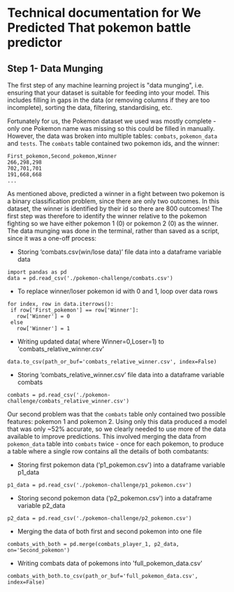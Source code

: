 # Technical documentation for We Predicted That pokemon battle predictor

## Step 1- Data Munging

The first step of any machine learning project is "data munging", i.e. ensuring that your dataset is suitable for feeding into your model. This includes filling in gaps in the data (or removing columns if they are too incomplete), sorting the data, filtering, standardising, etc.

Fortunately for us, the Pokemon dataset we used was mostly complete - only one Pokemon name was missing so this could be filled in manually. However, the data was broken into multiple tables: `combats`, `pokemon_data` and `tests`. The `combats` table contained two pokemon ids, and the winner:

```
First_pokemon,Second_pokemon,Winner
266,298,298
702,701,701
191,668,668
...
````

As mentioned above, predicted a winner in a fight between two pokemon is a binary classification problem, since there are only two outcomes. In this dataset, the winner is identified by their id so there are 800 outcomes! The first step was therefore to identify the winner relative to the pokemon fighting so we have either pokemon 1 (0) or pokemon 2 (0) as the winner. The data munging was done in the terminal, rather than saved as a script, since it was a one-off process:

- Storing ‘combats.csv(win/lose data)’ file data into a dataframe variable data
```
import pandas as pd
data = pd.read_csv('./pokemon-challenge/combats.csv')
```

- To replace winner/loser pokemon id with 0 and 1, loop over data rows
```
for index, row in data.iterrows():
 if row['First_pokemon'] == row['Winner']:
   row['Winner'] = 0
 else
   row['Winner'] = 1
```

- Writing updated data( where Winner=0,Loser=1) to 'combats_relative_winner.csv'
```
data.to_csv(path_or_buf='combats_relative_winner.csv', index=False)
```

- Storing ‘combats_relative_winner.csv’ file data into a dataframe variable combats
```
combats = pd.read_csv('./pokemon-challenge/combats_relative_winner.csv')
```

Our second problem was that the `combats` table only contained two possible features: pokemon 1 and pokemon 2. Using only this data produced a model that was only ~52% accurate, so we clearly needed to use more of the data available to improve predictions. This involved merging the data from `pokemon_data` table into `combats` twice - once for each pokemon, to produce a table where a single row contains all the details of both combatants:


- Storing first pokemon data (‘p1_pokemon.csv') into a dataframe  variable p1_data
```
p1_data = pd.read_csv('./pokemon-challenge/p1_pokemon.csv')
```

- Storing second pokemon data (‘p2_pokemon.csv') into a dataframe  variable p2_data
```
p2_data = pd.read_csv('./pokemon-challenge/p2_pokemon.csv')
```

- Merging the data of both first and second pokemon into one file
```
combats_with_both = pd.merge(combats_player_1, p2_data, on='Second_pokemon')
```

- Writing combats data of pokemons into 'full_pokemon_data.csv'
```
combats_with_both.to_csv(path_or_buf='full_pokemon_data.csv', index=False)
```